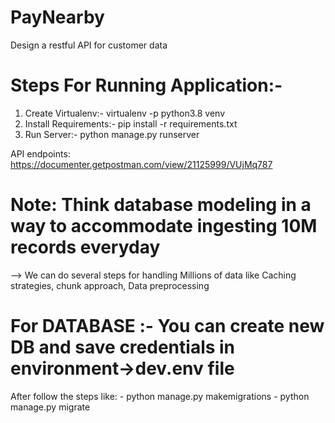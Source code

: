# PayNearby
Design a restful API for customer data

# Steps For Running Application:-

1. Create Virtualenv:- virtualenv -p python3.8 venv
2. Install Requirements:- pip install -r requirements.txt
3. Run Server:- python manage.py runserver

API endpoints: https://documenter.getpostman.com/view/21125999/VUjMq787

# Note: Think database modeling in a way to accommodate ingesting 10M records everyday
--> We can do several steps for handling Millions of data like Caching strategies, chunk approach, Data preprocessing

# For DATABASE :- You can create new DB and save credentials in environment->dev.env file

After follow the steps like:
    - python manage.py makemigrations
    - python manage.py migrate
